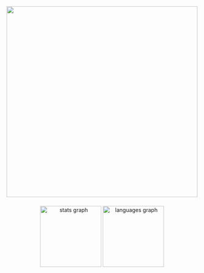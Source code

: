 <div align="center">
  <img height="500" src="https://c.tenor.com/rUo_5Y9XZK4AAAAC/tenor.gif"  />
</div>

###

<div align="center">
  <img src="https://github-readme-stats.vercel.app/api?username=0xkhaosoccured&hide_title=false&hide_rank=false&show_icons=true&include_all_commits=true&count_private=true&disable_animations=false&theme=merko&locale=en&hide_border=false&order=1" height="160" alt="stats graph"  />
  <img src="https://github-readme-stats.vercel.app/api/top-langs?username=0xkhaosoccured&locale=en&hide_title=false&layout=compact&card_width=320&langs_count=2&theme=merko&hide_border=false&order=2" height="160" alt="languages graph"  />
</div>

###
